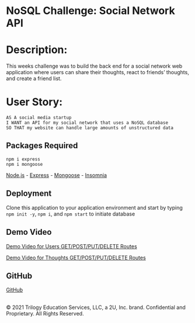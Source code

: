 # NoSQL Challenge: Social Network API

# Description:

This weeks challenge was to build the back end for a social network web application where users can share their thoughts, react to friends’ thoughts, and create a friend list. 

# User Story: 
```
AS A social media startup
I WANT an API for my social network that uses a NoSQL database
SO THAT my website can handle large amounts of unstructured data
```
## Packages Required

```
npm i express
npm i mongoose
```
[Node.js](https://nodejs.org/) -
[Express](https://www.npmjs.com/package/express) -
[Mongoose](https://www.npmjs.com/package/mongoose) -
[Insomnia](https://insomnia.rest/download)


## Deployment

Clone this application to your application environment and start by typing `npm init -y`, `npm i`, and `npm start` to initiate database

## Demo Video

[Demo Video for Users GET/POST/PUT/DELETE Routes](https://www.loom.com/share/b715cc0fabfb4312bfc9cce2388cb65d)

[Demo Video for Thoughts GET/POST/PUT/DELETE Routes](https://www.loom.com/share/e9e5d0b77d394fdfb77c500081e43c7d)

## GitHub

[GitHub](https://github.com/BDJS0033/Social-Network-API)


<br />
© 2021 Trilogy Education Services, LLC, a 2U, Inc. brand. Confidential and Proprietary. All Rights Reserved.
